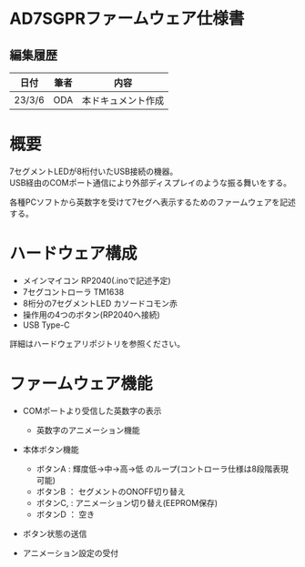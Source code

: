 # AD7SGPRファームウェア仕様書

## 編集履歴

|日付|筆者|内容|
|---|---|---|
|23/3/6|ODA |本ドキュメント作成  |




# 概要
7セグメントLEDが8桁付いたUSB接続の機器。  
USB経由のCOMポート通信により外部ディスプレイのような振る舞いをする。  

各種PCソフトから英数字を受けて7セグへ表示するためのファームウェアを記述する。

# ハードウェア構成
- メインマイコン RP2040(.inoで記述予定)  
- 7セグコントローラ TM1638
- 8桁分の7セグメントLED カソードコモン赤
- 操作用の4つのボタン(RP2040へ接続)
- USB Type-C

詳細はハードウェアリポジトリを参照ください。

# ファームウェア機能
- COMポートより受信した英数字の表示
    - 英数字のアニメーション機能  
- 本体ボタン機能
    - ボタンA : 輝度低→中→高→低 のループ(コントローラ仕様は8段階表現可能)
    - ボタンB ： セグメントのONOFF切り替え
    - ボタンC, : アニメーション切り替え(EEPROM保存)
    - ボタンD ： 空き

- ボタン状態の送信
- アニメーション設定の受付